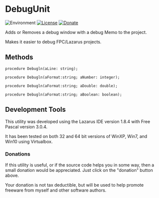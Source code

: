 # DebugUnit
![Environment](https://img.shields.io/badge/Windows-XP,%20Vista,%207,%208,%2010-brightgreen.svg)
[![License](https://img.shields.io/badge/license-unlicense-yellow.svg)](https://unlicense.org)
[![Donate](https://img.shields.io/badge/Donate-PayPal-red.svg)](https://www.paypal.me/JimDreherHome)

Adds or Removes a debug window with a debug Memo to the project.

Makes it easier to debug FPC/Lazarus projects.

## Methods
	
	procedure Debugln(aLine: string);
	
	procedure Debugln(aFormat:string; aNumber: integer);
	
	procedure Debugln(aFormat:string; aDouble: double);
	
	procedure Debugln(aFormat:string; aBoolean: boolean);


## Development Tools

This utility was developed using the Lazarus IDE version 1.8.4 with Free Pascal version 3.0.4.

It has been tested on both 32 and 64 bit versions of WinXP, Win7, and Win10 using Virtualbox.

### Donations

If this utility is useful, or if the source code helps you in some way, then a small donation would be appreciated.  Just click on the "donation" button above.

Your donation is not tax deductible, but will be used to help promote freeware from myself and other software authors.  

